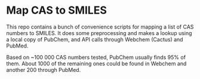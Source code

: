 # Map CAS to SMILES
This repo contains a bunch of convenience scripts for mapping a list of CAS numbers to SMILES. It does some preprocessing and makes a lookup using a local copy of PubChem, and API calls through Webchem (Cactus) and PubMed.

Based on ~100 000 CAS numbers tested, PubChem usually finds 95% of them. About 1000 of the remaining ones could be found in Webchem and another 200 through PubMed.